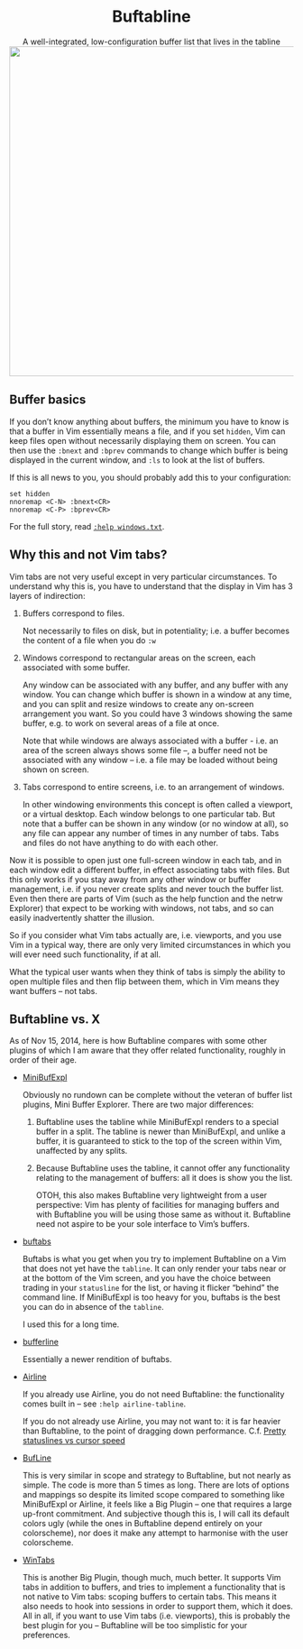 <h1 align="center">Buftabline</h1>

<div align="center">
A well-integrated, low-configuration buffer list that lives in the tabline<br>
<img src="https://raw.githubusercontent.com/ap/vim-buftabline/26302bf68bd417a97bada3978d4dbff0546f57ac/screenshot.png" width="871" height="585">
</div>


Buffer basics
-------------

If you don’t know anything about buffers, the minimum you have to know is that
a buffer in Vim essentially means a file, and if you set `hidden`, Vim can keep
files open without necessarily displaying them on screen. You can then use the
`:bnext` and `:bprev` commands to change which buffer is being displayed in the
current window, and `:ls` to look at the list of buffers.

If this is all news to you, you should probably add this to your configuration:

    set hidden
    nnoremap <C-N> :bnext<CR>
    nnoremap <C-P> :bprev<CR>

For the full story, read [`:help windows.txt`][windows].


Why this and not Vim tabs?
--------------------------

Vim tabs are not very useful except in very particular circumstances.
To understand why this is, you have to understand that the display in Vim
has 3 layers of indirection:

1. Buffers correspond to files.

   Not necessarily to files on disk, but in potentiality; i.e. a buffer becomes
   the content of a file when you do `:w`

2. Windows correspond to rectangular areas on the screen, each associated with
   some buffer.

   Any window can be associated with any buffer, and any buffer with any
   window. You can change which buffer is shown in a window at any time, and
   you can split and resize windows to create any on-screen arrangement you
   want. So you could have 3 windows showing the same buffer, e.g. to work on
   several areas of a file at once.

   Note that while windows are always associated with a buffer - i.e. an area
   of the screen always shows some file –, a buffer need not be associated with
   any window – i.e. a file may be loaded without being shown on screen.

3. Tabs correspond to entire screens, i.e. to an arrangement of windows.

   In other windowing environments this concept is often called a viewport,
   or a virtual desktop. Each window belongs to one particular tab. But note
   that a buffer can be shown in any window (or no window at all), so any file
   can appear any number of times in any number of tabs. Tabs and files do not
   have anything to do with each other.

Now it is possible to open just one full-screen window in each tab, and in each
window edit a different buffer, in effect associating tabs with files. But this
only works if you stay away from any other window or buffer management, i.e. if
you never create splits and never touch the buffer list. Even then there are
parts of Vim (such as the help function and the netrw Explorer) that expect to
be working with windows, not tabs, and so can easily inadvertently shatter the
illusion.

So if you consider what Vim tabs actually are, i.e. viewports, and you use Vim
in a typical way, there are only very limited circumstances in which you will
ever need such functionality, if at all.

What the typical user wants when they think of tabs is simply the ability to
open multiple files and then flip between them, which in Vim means they want
buffers – not tabs.


Buftabline vs. X
----------------

As of Nov 15, 2014, here is how Buftabline compares with some other plugins
of which I am aware that they offer related functionality, roughly in order
of their age.


* [MiniBufExpl](http://www.vim.org/scripts/script.php?script_id=159)

  Obviously no rundown can be complete without the veteran of buffer list
  plugins, Mini Buffer Explorer. There are two major differences:

  1. Buftabline uses the tabline while MiniBufExpl renders to a special buffer
     in a split. The tabline is newer than MiniBufExpl, and unlike a buffer, it
     is guaranteed to stick to the top of the screen within Vim, unaffected by
     any splits.

  2. Because Buftabline uses the tabline, it cannot offer any functionality
     relating to the management of buffers: all it does is show you the list.

     OTOH, this also makes Buftabline very lightweight from a user perspective:
     Vim has plenty of facilities for managing buffers and with Buftabline you
     will be using those same as without it. Buftabline need not aspire to be
     your sole interface to Vim’s buffers.

* [buftabs](http://www.vim.org/scripts/script.php?script_id=1664)

  Buftabs is what you get when you try to implement Buftabline on a Vim that
  does not yet have the `tabline`. It can only render your tabs near or at the
  bottom of the Vim screen, and you have the choice between trading in your
  `statusline` for the list, or having it flicker “behind” the command line. If
  MiniBufExpl is too heavy for you, buftabs is the best you can do in absence
  of the `tabline`.

  I used this for a long time.

* [bufferline](https://github.com/bling/vim-bufferline)

  Essentially a newer rendition of buftabs.

* [Airline](http://www.vim.org/scripts/script.php?script_id=4661)

  If you already use Airline, you do not need Buftabline: the functionality
  comes built in – see `:help airline-tabline`.

  If you do not already use Airline, you may not want to: it is far heavier
  than Buftabline, to the point of dragging down performance. C.f.
  [Pretty statuslines vs cursor speed][badperf]

* [BufLine](http://www.vim.org/scripts/script.php?script_id=4940)

  This is very similar in scope and strategy to Buftabline, but not nearly as
  simple. The code is more than 5 times as long. There are lots of options and
  mappings so despite its limited scope compared to something like MiniBufExpl
  or Airline, it feels like a Big Plugin – one that requires a large up-front
  commitment. And subjective though this is, I will call its default colors
  ugly (while the ones in Buftabline depend entirely on your colorscheme), nor
  does it make any attempt to harmonise with the user colorscheme.

* [WinTabs](https://github.com/zefei/vim-wintabs)

  This is another Big Plugin, though much, much better. It supports Vim tabs
  in addition to buffers, and tries to implement a functionality that is not
  native to Vim tabs: scoping buffers to certain tabs. This means it also
  needs to hook into sessions in order to support them, which it does. All in
  all, if you want to use Vim tabs (i.e. viewports), this is probably the best
  plugin for you – Buftabline will be too simplistic for your preferences.

<!-- vim: et fenc=utf8
-->

[windows]: http://vimdoc.sourceforge.net/htmldoc/windows.html
[badperf]: https://www.reddit.com/r/vim/comments/2lw1fd/pretty_statuslines_vs_cursor_speed/
